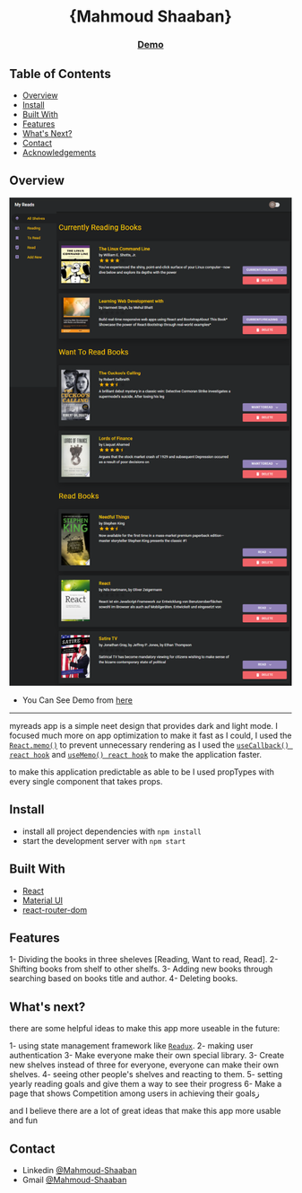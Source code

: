 <!-- Please update value in the {}  -->

<h1 align="center">{Mahmoud Shaaban}</h1>

<div align="center">
  <h3>
    <a href="https://mahmoudzin.github.io/myreads/">
      Demo
    </a>
  </h3>
</div>

<!-- TABLE OF CONTENTS -->

## Table of Contents
 
- [Overview](#overview)
- [Install](#install)
- [Built With](#built-with)
- [Features](#features)
- [What's Next?](#What\'s-next?)
- [Contact](#contact)
- [Acknowledgements](#acknowledgements)

<!-- OVERVIEW -->

## Overview
![screenshot](https://github.com/mahmoudzin/myreads/blob/main/main.png)

- You Can See Demo from [here](https://mahmoudzin.github.io/myreads/)

----------------------------------------------------------------

myreads app is a simple neet design that provides dark and light mode. 
I focused much more on app optimization to make it fast as I could, I used the [`React.memo()`](https://reactjs.org/docs/react-api.html#reactmemo) to prevent unnecessary rendering as I used the [`useCallback() react hook`](https://reactjs.org/docs/hooks-reference.html#usecallback) and [`useMemo() react hook`](https://reactjs.org/docs/hooks-reference.html#usememo) to make the application faster.

to make this application predictable as able to be I used propTypes with every single component that takes props.

## Install 

- install all project dependencies with `npm install`
- start the development server with `npm start`

## Built With

- [React](https://reactjs.org/)
- [Material UI](https://mui.com/)
- [react-router-dom](https://reactrouter.com/docs/en/v6)

## Features

1- Dividing the books in three sheleves [Reading, Want to read, Read].
2- Shifting books from shelf to other shelfs.
3- Adding new books through searching based on books title and author.
4- Deleting books.

## What's next?

there are some helpful ideas to make this app more useable in the future:

1- using state management framework like [`Readux`](https://redux.js.org/).
2- making user authentication 
3- Make everyone make their own special library. 
3- Create new shelves instead of three for everyone, everyone can make their own shelves.
4- seeing other people's shelves and reacting to them.
5- setting yearly reading goals and give them a way to see their progress
6- Make a page that shows Competition among users in achieving their goalsز

and I believe there are a lot of great ideas that make this app more usable and fun

## Contact

- Linkedin [@Mahmoud-Shaaban](https://www.linkedin.com/in/mahmoud-shaaban-5192b720a/)
- Gmail [@Mahmoud-Shaaban](mahmoudshaaban01013193132@gmail.com)
